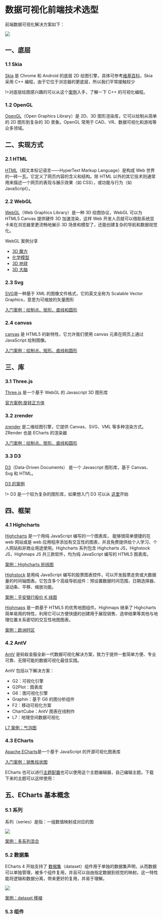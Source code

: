 # 数据可视化前端技术选型

前端数据可视化解决方案如下：

![](https://gitee.com/itsandy/picgo-img/raw/master/数据可视化/数据可视化解决方案.png)

## 一、底层

### 1.1 Skia

[Skia](https://github.com/google/skia) 是 Chrome 和 Android 的底层 2D 绘图引擎，具体可参考[维基百科](https://zh.wikipedia.org/zh-hans/Skia_Graphics_Library)，Skia 采用 C++ 编程，由于它位于浏览器的更底层，所以我们平常接触较少

!>对底层绘图感兴趣的可以从这个[案例](http://www.kevinbeason.com/smallpt/)入手，了解一下 C++ 的可视化编程。

### 1.2 OpenGL

[OpenGL](https://zh.wikipedia.org/zh/OpenGL)（Open Graphics Library）是 2D、3D 图形渲染库，它可以绘制从简单的 2D 图形到复杂的 3D 景象。OpenGL 常用于 CAD、VR、数据可视化和游戏等众多领域。

## 二、实现方式

### 2.1 HTML

[HTML](https://developer.mozilla.org/zh-CN/docs/Web/HTML)（超文本标记语言——HyperText Markup Language）是构成 Web 世界的一砖一瓦。它定义了网页内容的含义和结构。除 HTML 以外的其它技术则通常用来描述一个网页的表现与展示效果（如 CSS），或功能与行为（如 JavaScript）。

### 2.2 WebGL

[WebGL](https://zh.wikipedia.org/wiki/WebGL)（Web Graphics Library）是一种 3D 绘图协议，WebGL 可以为 HTML5 Canvas 提供硬件 3D 加速渲染，这样 Web 开发人员就可以借助系统显卡来在浏览器里更流畅地展示 3D 场景和模型了，还能创建复杂的导航和数据视觉化。

WebGL 案例分享

- [3D 魔方](http://www.randelshofer.ch/webgl/rubikscube/)
- [化学模型](https://web.chemdoodle.com/demos/molgrabber-3d)
- [3D 地球](http://www.webglearth.com/)
- [3D 大脑](https://www.biodigital.com/)

### 2.3 Svg

[SVG](https://developer.mozilla.org/zh-CN/docs/Web/SVG)是一种基于 XML 的图像文件格式，它的英文全称为 Scalable Vector Graphics，意思为可缩放的矢量图形

[入门案例：绘制点、矩形、直线和圆形](https://codesandbox.io/embed/svg-forked-6r8qn?fontsize=14&hidenavigation=1&theme=dark)

### 2.4 canvas

[canvas](https://developer.mozilla.org/zh-CN/docs/Web/API/Canvas_API) 是 HTML5 的新特性，它允许我们使用 canvas 元素在网页上通过 JavaScript 绘制图像。

[入门案例：绘制点、矩形、直线和圆形](https://codesandbox.io/embed/canvas-f172g?fontsize=14&hidenavigation=1&theme=dark)

## 三、库

### 3.1 Three.js

[Three.js](https://threejs.org/) 是一个基于 WebGL 的 Javascript 3D 图形库

[官方案例:旋转正方体](https://codesandbox.io/embed/three-js-forked-r939m?fontsize=14&hidenavigation=1&theme=dark)

### 3.2 zrender

[zrender](https://ecomfe.github.io/zrender-doc/public/) 是二维绘图引擎，它提供 Canvas、SVG、VML 等多种渲染方式。ZRender 也是 ECharts 的渲染器

[入门案例：绘制点、矩形、直线和圆形](https://codesandbox.io/embed/zrender-phxpf?fontsize=14&hidenavigation=1&theme=dark)

### 3.3 D3

[D3](https://d3js.org/)（Data-Driven Documents） 是一个 Javascript 图形库，基于 Canvas、Svg 和 HTML。

[D3 的案例](https://observablehq.com/@d3/gallery)

!> D3 是一个较为复杂的图形库，如果想入门 D3 可以从 [这里](https://zhuanlan.zhihu.com/p/38001672)开始

## 四、框架

### 4.1 Highcharts

[Highcharts](https://www.highcharts.com/) 是一个用纯 JavaScript 编写的一个图表库， 能够很简单便捷的在 web 网站或是 web 应用程序添加有交互性的图表，并且免费提供给个人学习、个人网站和非商业用途使用。Highcharts 系列包含 Highcharts JS，Highstock JS，Highmaps JS 共三款软件，均为纯 JavaScript 编写的 HTML5 图表库。

[案例：Highcharts 折线图](https://codesandbox.io/embed/highcharts-kdxj4?fontsize=14&hidenavigation=1&theme=dark)

[Highstock](https://www.highcharts.com/demo/stock) 是用纯 JavaScript 编写的股票图表控件，可以开发股票走势或大数据量的时间轴图表。它包含多个高级导航组件：预设置数据时间范围，日期选择器、滚动条、平移、缩放功能。

[案例：平安银行股价 K 线图](https://codesandbox.io/embed/highstock-60p4f?fontsize=14&hidenavigation=1&theme=dark)

[Highmaps](https://www.highcharts.com/demo/maps) 是一款基于 HTML5 的优秀地图组件。Highmaps 继承了 Highcharts 简单易用的特性，利用它可以方便快捷的创建用于展现销售、选举结果等其他与地理位置关系密切的交互性地图图表。

[案例：欧洲时区](https://codesandbox.io/embed/highmaps-zjh4h?fontsize=14&hidenavigation=1&theme=dark)

### 4.2 AntV

[AntV](https://antv.vision/zh/) 是蚂蚁金服全新一代数据可视化解决方案，致力于提供一套简单方便、专业可靠、无限可能的数据可视化最佳实践。

AntV 包括以下解决方案：

- G2：可视化引擎
- G2Plot：图表库
- G6：图可视化引擎
- Graphin：基于 G6 的图分析组件
- F2：移动可视化方案
- ChartCube：AntV 图表在线制作
- L7：地理空间数据可视化

[L7 案例：气泡图](https://codesandbox.io/embed/l7-an-li-qi-pao-tu-r8yg9?fontsize=14&hidenavigation=1&theme=dark)

### 4.3 ECharts

[Apache ECharts](https://echarts.apache.org/zh/index.html)是一个基于 JavaScript 的开源可视化图表库

[入门案例：销售柱状图](https://codesandbox.io/embed/echartsru-men-an-li-wwfkn?fontsize=14&hidenavigation=1&theme=dark)

ECharts 也可以进行[主题配置](https://echarts.apache.org/zh/theme-builder.html)也可以使用这个主题编辑器，自己编辑主题。下载下来的主题可以这样使用：

## 五、ECharts 基本概念

### 5.1 系列

系列（series）是指：一组数值映射成对应的图

![](https://gitee.com/itsandy/picgo-img/raw/master/数据可视化/ECharts系列.png)

[案例：多系列混合](https://codesandbox.io/embed/echartsxi-lie-g28eu?fontsize=14&hidenavigation=1&theme=dark)

### 5.2 数据集

ECharts 4 开始支持了 [数据集](https://echarts.apache.org/handbook/zh/concepts/dataset)（dataset）组件用于单独的数据集声明，从而数据可以单独管理，被多个组件复用，并且可以自由指定数据到视觉的映射。这一特性能将逻辑和数据分离，带来更好的复用，并易于理解。

![](https://gitee.com/itsandy/picgo-img/raw/master/数据可视化/ECharts数据集.png)

[案例：dataset 移植](https://codesandbox.io/embed/echartsshu-ju-ji-lwb49?fontsize=14&hidenavigation=1&theme=dark)

### 5.3 组件